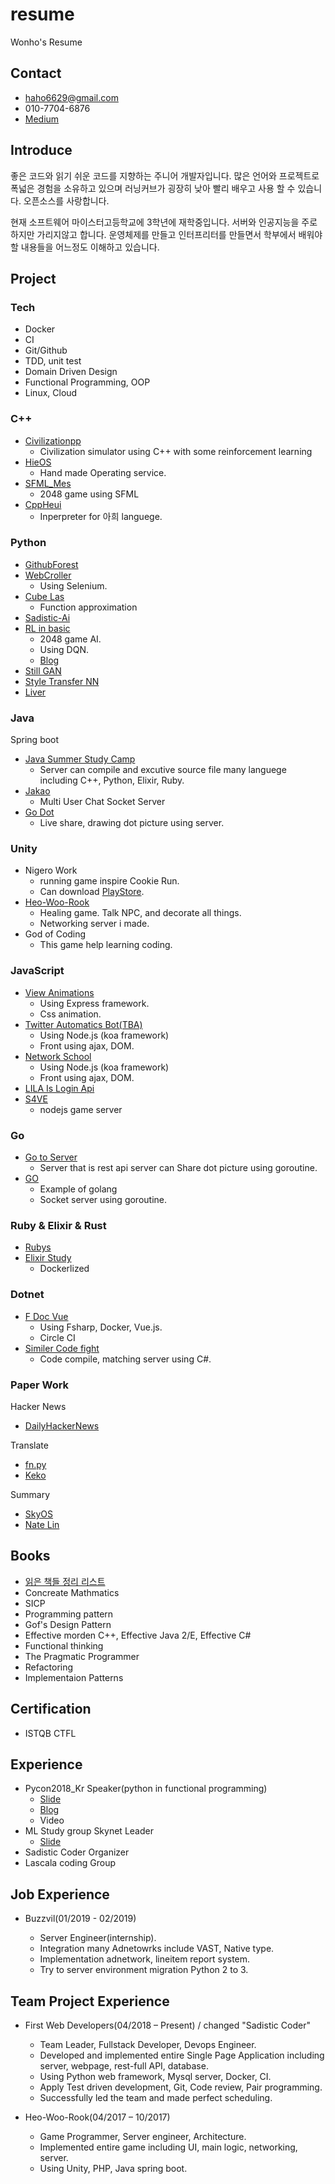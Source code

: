 # resume

Wonho's Resume

## Contact

- haho6629@gmail.com
- 010-7704-6876
- [Medium](https://medium.com/@haho6629)

## Introduce

좋은 코드와 읽기 쉬운 코드를 지향하는 주니어 개발자입니다. 많은 언어와 프로젝트로 폭넓은 경험을 소유하고 있으며 러닝커브가 굉장히 낮아 빨리 배우고 사용 할 수 있습니다. 오픈소스를 사랑합니다.

현재 소프트웨어 마이스터고등학교에 3학년에 재학중입니다. 서버와 인공지능을 주로 하지만 가리지않고 합니다. 운영체제를 만들고 인터프리터를 만들면서 학부에서 배워야 할 내용들을 어느정도 이해하고 있습니다.

## Project

### Tech

- Docker
- CI
- Git/Github
- TDD, unit test
- Domain Driven Design
- Functional Programming, OOP
- Linux, Cloud

### C++

- [Civilizationpp](https://github.com/utilForever/Civilizationpp)
  - Civilization simulator using C++ with some reinforcement learning
- [HieOS](https://github.com/Las-Wonho/HieOS)
  - Hand made Operating service.
- [SFML_Mes](https://github.com/Las-Wonho/SFML_Mes)
  - 2048 game using SFML
- [CppHeui](https://github.com/Las-Wonho/CppHeui)
  - Inperpreter for 아희 languege.

### Python

- [GithubForest](https://github.com/Las-Wonho/GithubForest)
- [WebCroller](https://github.com/Las-Wonho/WebCroller)
  - Using Selenium.
- [Cube Las](https://github.com/Las-Desire/Cube_Las)
  - Function approximation
- [Sadistic-Ai](https://github.com/sadistic-coder/Sadistic-Ai)
- [RL in basic](https://github.com/Las-Wonho/RL-Basic)
  - 2048 game AI.
  - Using DQN.
  - [Blog](https://medium.com/@haho6629/rl-in-2048-1-d2a769f03d6d)
- [Still GAN](https://github.com/Las-Wonho/Still-GAN)
- [Style Transfer NN](https://github.com/Las-Wonho/GSM_Festival)
- [Liver](https://github.com/Las-Wonho/Livers)

### Java

Spring boot

- [Java Summer Study Camp](https://github.com/Las-Wonho/JavaStudySummerCamp)
  - Server can compile and excutive source file many languege including C++, Python, Elixir, Ruby.
- [Jakao](https://github.com/Las-Wonho/Jakao)
  - Multi User Chat Socket Server
- [Go Dot](https://github.com/Las-Wonho/cat_me_Mind)
  - Live share, drawing dot picture using server.

### Unity

- Nigero Work
  - running game inspire Cookie Run.
  - Can download [PlayStore](https://play.google.com/store/apps/details?id=com.gsmunity.windrunproject).
- [Heo-Woo-Rook](https://github.com/eaten-lose/lose)
  - Healing game. Talk NPC, and decorate all things.
  - Networking server i made.
- God of Coding
  - This game help learning coding.

### JavaScript

- [View Animations](https://github.com/Las-Wonho/ViewAnimation)
  - Using Express framework.
  - Css animation.
- [Twitter Automatics Bot(TBA)](https://github.com/Las-Wonho/TwitterAutomaticBot)
  - Using Node.js (koa framework)
  - Front using ajax, DOM.
- [Network School](https://github.com/Las-Wonho/Network_School)
  - Using Node.js (koa framework)
  - Front using ajax, DOM.
- [LILA Is Login Api](https://github.com/Las-Wonho/LILA)
- [S4VE](https://github.com/des5141/S4VE)
  - nodejs game server
  
### Go

- [Go to Server](https://github.com/Las-Wonho/GoToServer)
  - Server that is rest api server can Share dot picture using goroutine.
- [GO](https://github.com/Las-Wonho/GO)
  - Example of golang
  - Socket server using goroutine.

### Ruby & Elixir & Rust

- [Rubys](https://github.com/Las-Wonho/Rubys)
- [Elixir Study](https://github.com/Las-Wonho/ElixerStudy)
  - Dockerlized
### Dotnet

- [F Doc Vue](https://github.com/Las-Wonho/HashTag_FDocVue)
  - Using Fsharp, Docker, Vue.js.
  - Circle CI
- [Similer Code fight](https://github.com/Las-Wonho/shangus)
  - Code compile, matching server using C#.

### Paper Work

Hacker News

- [DailyHackerNews](https://github.com/Las-Wonho/dailyHackerNews)

Translate

- [fn.py](https://github.com/Las-Wonho/fn.py)
- [Keko](https://github.com/KerasKorea/KEKOxTutorial)

Summary

- [SkyOS](https://github.com/Las-Wonho/SkyOS)
- [Nate Lin](https://github.com/Las-Wonho/Nete_Lin)

## Books

- [읽은 책들 정리 리스트](https://github.com/sadistic-coder/BookLibrary/blob/master/infomation.md)
- Concreate Mathmatics
- SICP
- Programming pattern
- Gof's Design Pattern
- Effective morden C++, Effective Java 2/E, Effective C#
- Functional thinking
- The Pragmatic Programmer
- Refactoring
- Implementaion Patterns

## Certification

- ISTQB CTFL

## Experience

- Pycon2018_Kr Speaker(python in functional programming)
  - [Slide](https://www.slideshare.net/wonhoha/pyconkr2018-functional-programming)
  - [Blog](https://medium.com/@haho6629/pycon2018-%EB%B0%9C%ED%91%9C-%ED%9B%84%EA%B8%B0-8d2ecba2e6ca)
  - Video
- ML Study group Skynet Leader
  - [Slide](https://docs.google.com/presentation/d/1nBHAwPBKc_TKbvphfVfav_NjHb3dpVVKK2cIikxSRQw/edit?usp=sharing)
- Sadistic Coder Organizer
- Lascala coding Group

## Job Experience

- Buzzvil(01/2019 - 02/2019)

  - Server Engineer(internship).
  - Integration many Adnetowrks include VAST, Native type.
  - Implementation adnetwork, lineitem report system.
  - Try to server environment migration Python 2 to 3.
  
## Team Project Experience

- First Web Developers(04/2018 – Present) / changed "Sadistic Coder"

  - Team Leader, Fullstack Developer, Devops Engineer.
  - Developed and implemented entire Single Page Application including server, webpage, rest-full API, database.
  - Using Python web framework, Mysql server, Docker, CI.
  - Apply Test driven development, Git, Code review, Pair programming.
  - Successfully led the team and made perfect scheduling.

- Heo-Woo-Rook(04/2017 – 10/2017)

  - Game Programmer, Server engineer, Architecture.
  - Implemented entire game including UI, main logic, networking, server.
  - Using Unity, PHP, Java spring boot.
